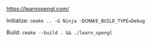 https://learnopengl.com/

Initialize:
`cmake .. -G Ninja -DCMAKE_BUILD_TYPE=Debug`

Build:
`cmake --build . && ./learn_opengl`